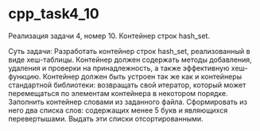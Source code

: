 # cpp_task4_10
Реализация задачи 4, номер 10. Контейнер строк hash_set.

Суть задачи:
Разработать контейнер строк hash_set, реализованный в виде хеш-таблицы. Контейнер должен содержать методы добавления, удаления и проверки на принадлежность, а также эффективную хеш-функцию. Контейнер должен быть устроен так же как и контейнеры стандартной библиотеки: возвращать свой итератор, который может перемещаться по элементам контейнера в некотором порядке. Заполнить контейнер словами из заданного файла. Сформировать из него два списка слов: содержащих менее 5 букв и являющихся перевертышами. Выдать эти списки отсортированными.
